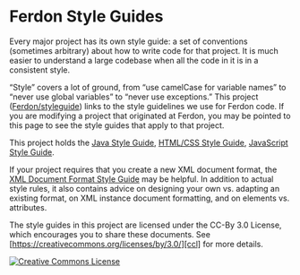 # Ferdon Style Guides

Every major project has its own style guide: a set of conventions
(sometimes arbitrary) about how to write code for that project. It is much
easier to understand a large codebase when all the code in it is in a
consistent style.

“Style” covers a lot of ground, from “use camelCase for variable names” to
“never use global variables” to “never use exceptions.” This project
([Ferdon/styleguide](https://github.com/tuvalusoftware/styleguide)) links to the
style guidelines we use for Ferdon code. If you are modifying a project that
originated at Ferdon, you may be pointed to this page to see the style guides
that apply to that project.

This project holds the [Java Style Guide][java], [HTML/CSS Style Guide][htmlcss], [JavaScript Style Guide][js].

<!-- There are some style guide which we have not implement yet [C++ Style Guide][cpp], [C# Style Guide][csharp],
[Swift Style Guide][swift], [Objective-C Style Guide][objc], [Python Style Guide][py], [R Style Guide][r], [Shell Style Guide][sh], [AngularJS Style Guide][angular],
[Common Lisp Style Guide][cl], and [Vimscript Style Guide][vim]. This project
also contains [cpplint][cpplint], a tool to assist with style guide compliance,
and [google-c-style.el][emacs], an Emacs settings file for Google style. -->

If your project requires that you create a new XML document format, the [XML
Document Format Style Guide][xml] may be helpful. In addition to actual style
rules, it also contains advice on designing your own vs. adapting an existing
format, on XML instance document formatting, and on elements vs. attributes.

The style guides in this project are licensed under the CC-By 3.0 License,
which encourages you to share these documents.
See [https://creativecommons.org/licenses/by/3.0/][ccl] for more details.

<!-- The following Google style guides live outside of this project:
[Go Code Review Comments][go] and [Effective Dart][dart]. -->

<a rel="license" href="https://creativecommons.org/licenses/by/3.0/"><img alt="Creative Commons License" style="border-width:0" src="https://i.creativecommons.org/l/by/3.0/88x31.png" /></a>

[cpp]: https://tuvalusoftware.github.io/styleguide/cppguide.html
[csharp]: https://tuvalusoftware.github.io/styleguide/csharp-style.html
[swift]: https://tuvalusoftware.github.io/swift/
[objc]: objcguide.md
[java]: https://tuvalusoftware.github.io/styleguide/javaguide.html
[py]: https://tuvalusoftware.github.io/styleguide/pyguide.html
[r]: https://tuvalusoftware.github.io/styleguide/Rguide.html
[sh]: https://tuvalusoftware.github.io/styleguide/shellguide.html
[htmlcss]: https://tuvalusoftware.github.io/styleguide/htmlcssguide.html
[js]: https://tuvalusoftware.github.io/styleguide/jsguide.html
[angular]: https://tuvalusoftware.github.io/styleguide/angularjs-google-style.html
[cl]: https://tuvalusoftware.github.io/styleguide/lispguide.xml
[vim]: https://tuvalusoftware.github.io/styleguide/vimscriptguide.xml
[cpplint]: https://github.com/tuvalusoftware/styleguide/tree/gh-pages/cpplint
[emacs]: https://raw.githubusercontent.com/google/styleguide/gh-pages/google-c-style.el
[xml]: https://tuvalusoftware.github.io/styleguide/xmlstyle.html
[go]: https://golang.org/wiki/CodeReviewComments
[dart]: https://www.dartlang.org/guides/language/effective-dart
[ccl]: https://creativecommons.org/licenses/by/3.0/
